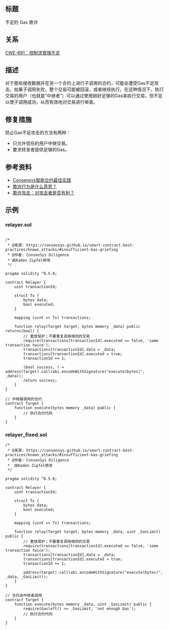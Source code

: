 ## 标题
不足的 Gas 欺诈

## 关系
[CWE-691：控制流管理不足](https://cwe.mitre.org/data/definitions/691.html)

## 描述
对于那些接收数据并在另一个合约上进行子调用的合约，可能会遭受Gas不足攻击。如果子调用失败，整个交易可能被回滚，或者继续执行。在这种情况下，执行交易的用户（也就是“中继者”）可以通过使用刚好足够的Gas来执行交易，但不足以使子调用成功，从而有效地对交易进行审查。

## 修复措施
防止Gas不足攻击的方法有两种：

* 只允许信任的用户中继交易。
* 要求转发者提供足够的Gas。

## 参考资料
* [Consensys智能合约最佳实践](https://consensys.github.io/smart-contract-best-practices/attacks/griefing/)
* [欺诈行为是什么意思？](https://ethereum.stackexchange.com/questions/62829/what-does-griefing-mean)
* [欺诈攻击：对攻击者是否有利？](https://ethereum.stackexchange.com/questions/73261/griefing-attacks-are-they-profitable-for-the-attacker)
## 示例

### relayer.sol
```solidity

/*
 * @来源: https://consensys.github.io/smart-contract-best-practices/known_attacks/#insufficient-Gas-griefing
 * @作者: ConsenSys Diligence
 * 由Kaden Zipfel修改
 */

pragma solidity ^0.5.0;

contract Relayer {
    uint transactionId;

    struct Tx {
        bytes data;
        bool executed;
    }

    mapping (uint => Tx) transactions;

    function relay(Target target, bytes memory _data) public returns(bool) {
        // 重放保护；不要重复调用相同的交易
        require(transactions[transactionId].executed == false, 'same transaction twice');
        transactions[transactionId].data = _data;
        transactions[transactionId].executed = true;
        transactionId += 1;

        (bool success, ) = address(target).call(abi.encodeWithSignature("execute(bytes)", _data));
        return success;
    }
}

// 中继器调用的合约
contract Target {
    function execute(bytes memory _data) public {
        // 执行合约代码
    }
}
```

### relayer_fixed.sol
```solidity
/*
 * @来源: https://consensys.github.io/smart-contract-best-practices/known_attacks/#insufficient-Gas-griefing
 * @作者: ConsenSys Diligence
 *  由Kaden Zipfel修改
 */

pragma solidity ^0.5.0;

contract Relayer {
    uint transactionId;

    struct Tx {
        bytes data;
        bool executed;
    }

    mapping (uint => Tx) transactions;

    function relay(Target target, bytes memory _data, uint _GasLimit) public {
        // 重放保护；不要重复调用相同的交易
        require(transactions[transactionId].executed == false, 'same transaction twice');
        transactions[transactionId].data = _data;
        transactions[transactionId].executed = true;
        transactionId += 1;

        address(target).call(abi.encodeWithSignature("execute(bytes)", _data, _GasLimit));
    }
}

// 合约由中继者调用
contract Target {
    function execute(bytes memory _data, uint _GasLimit) public {
        require(Gasleft() >= _GasLimit, 'not enough Gas');
        // 执行合约代码
    }
}
```